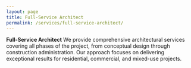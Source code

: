 ```yaml
---
layout: page
title: Full-Service Architect
permalink: /services/full-service-architect/
---
```


**Full-Service Architect**
We provide comprehensive architectural services covering all phases of the project, from conceptual design through construction administration. Our approach focuses on delivering exceptional results for residential, commercial, and mixed-use projects.
